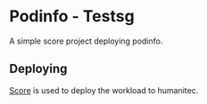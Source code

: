 # Podinfo - Testsg

A simple score project deploying podinfo.

## Deploying

[Score](https://score.dev/) is used to deploy the workload to humanitec.

